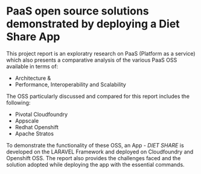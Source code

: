 # PaaS open source solutions demonstrated by deploying a Diet Share App
This project report is an exploratry research on PaaS (Platform as a service) which also presents a comparative analysis of the various PaaS OSS available in terms of:

- Architecture &
- Performance, Interoperability and Scalability 

The OSS particularly discussed and compared for this report includes the following:

- Pivotal Cloudfoundry
- Appscale
- Redhat Openshift 
- Apache Stratos

To demonstrate the functionality of these OSS, an App - *DIET SHARE* is developed on the LARAVEL Framework and deployed on Cloudfoundry and Openshift OSS. The report also provides the challenges faced and the solution adopted while deploying the app with the essential commands.

